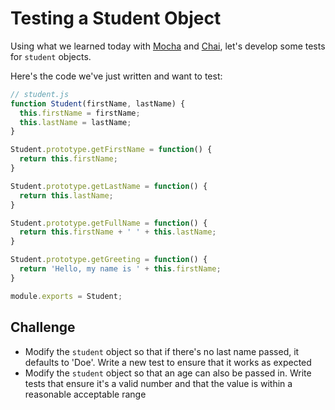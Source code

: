 # Testing a Student Object

Using what we learned today with [Mocha](https://mochajs.org/) and [Chai](http://chaijs.com/), let's develop some tests for `student` objects. 

Here's the code we've just written and want to test: 

```js
// student.js
function Student(firstName, lastName) {
  this.firstName = firstName;
  this.lastName = lastName;
}

Student.prototype.getFirstName = function() {
  return this.firstName;
}

Student.prototype.getLastName = function() {
  return this.lastName;
}

Student.prototype.getFullName = function() {
  return this.firstName + ' ' + this.lastName;
}

Student.prototype.getGreeting = function() {
  return 'Hello, my name is ' + this.firstName;
}

module.exports = Student;
```


## Challenge 

- Modify the `student` object so that if there's no last name passed, it defaults to 'Doe'. Write a new test to ensure that it works as expected 
- Modify the `student` object so that an age can also be passed in. Write tests that ensure it's a valid number and that the value is within a reasonable acceptable range
